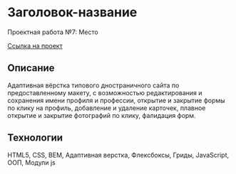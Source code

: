 # Заголовок-название

Проектная работа №7: Место

[Ссылка на проект](https://menshikovzakhar.github.io/mesto/)

## Описание

Адаптивная вёрстка типового дностраничного сайта по предоставленному макету, c возможностью редактирования и сохранения имени профиля и профессии, открытие и закрытие формы по клику на профиль, добавление и удаление карточек, плавное открытие и закрытие  фотографий по клику, фалидация форм.

## Технологии

HTML5, CSS, BEM, Адаптивная верстка, Флексбоксы, Гриды, JavaScript, ООП, Модули js
